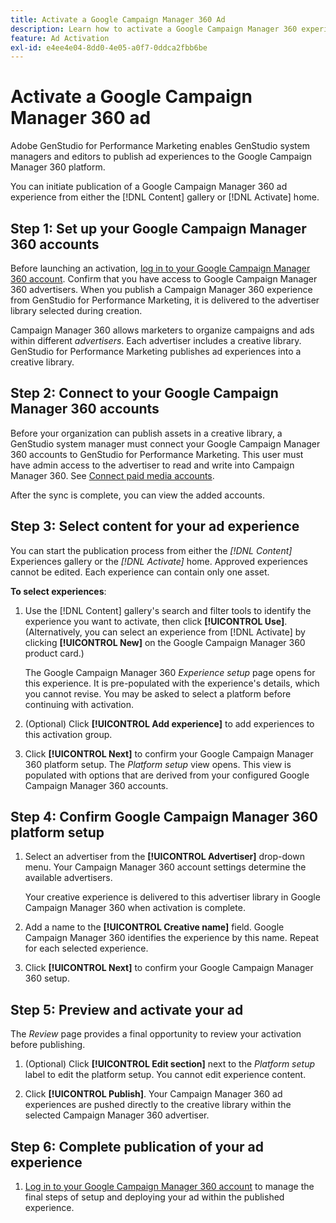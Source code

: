 ```yaml
---
title: Activate a Google Campaign Manager 360 Ad
description: Learn how to activate a Google Campaign Manager 360 experience.
feature: Ad Activation
exl-id: e4ee4e04-8dd0-4e05-a0f7-0ddca2fbb6be
---
```

# Activate a Google Campaign Manager 360 ad

Adobe GenStudio for Performance Marketing enables GenStudio system managers and editors to publish ad experiences to the Google Campaign Manager 360 platform.

You can initiate publication of a Google Campaign Manager 360 ad experience from either the [!DNL Content] gallery or [!DNL Activate] home.

## Step 1: Set up your Google Campaign Manager 360 accounts

Before launching an activation, [log in to your Google Campaign Manager 360 account](https://campaignmanager.google.com). Confirm that you have access to Google Campaign Manager 360 advertisers. When you publish a Campaign Manager 360 experience from GenStudio for Performance Marketing, it is delivered to the advertiser library selected during creation.

Campaign Manager 360 allows marketers to organize campaigns and ads within different _advertisers_. Each advertiser includes a creative library. GenStudio for Performance Marketing publishes ad experiences into a creative library.

## Step 2: Connect to your Google Campaign Manager 360 accounts

Before your organization can publish assets in a creative library, a GenStudio system manager must connect your Google Campaign Manager 360 accounts to GenStudio for Performance Marketing. This user must have admin access to the advertiser to read and write into Campaign Manager 360. See [Connect paid media accounts](/help/user-guide/connectors/connect-channel.md).

After the sync is complete, you can view the added accounts.

## Step 3: Select content for your ad experience

You can start the publication process from either the _[!DNL Content]_ Experiences gallery or the _[!DNL Activate]_ home. Approved experiences cannot be edited. Each experience can contain only one asset.

**To select experiences**:

1. Use the [!DNL Content] gallery's search and filter tools to identify the experience you want to activate, then click **[!UICONTROL Use]**. (Alternatively, you can select an experience from [!DNL Activate] by clicking **[!UICONTROL New]** on the Google Campaign Manager 360 product card.)

   The Google Campaign Manager 360 _Experience setup_ page opens for this experience. It is pre-populated with the experience's details, which you cannot revise. You may be asked to select a platform before continuing with activation.

1. (Optional) Click **[!UICONTROL Add experience]** to add experiences to this activation group.

1. Click **[!UICONTROL Next]** to confirm your Google Campaign Manager 360 platform setup.
   The _Platform setup_ view opens. This view is populated with options that are derived from your configured Google Campaign Manager 360 accounts.

## Step 4: Confirm Google Campaign Manager 360 platform setup

1. Select an advertiser from the **[!UICONTROL Advertiser]** drop-down menu. Your Campaign Manager 360 account settings determine the available advertisers.

   Your creative experience is delivered to this advertiser library in Google Campaign Manager 360 when activation is complete.

1. Add a name to the **[!UICONTROL Creative name]** field. Google Campaign Manager 360 identifies the experience by this name.
   Repeat for each selected experience.

1. Click **[!UICONTROL Next]** to confirm your Google Campaign Manager 360 setup.

## Step 5: Preview and activate your ad

The _Review_ page provides a final opportunity to review your activation before publishing.

1. (Optional) Click **[!UICONTROL Edit section]** next to the _Platform setup_ label to edit the platform setup. You cannot edit experience content.

1. Click **[!UICONTROL Publish]**.
   Your Campaign Manager 360 ad experiences are pushed directly to the creative library within the selected Campaign Manager 360 advertiser.

## Step 6: Complete publication of your ad experience

1. [Log in to your Google Campaign Manager 360 account](https://campaignmanager.google.com) to manage the final steps of setup and deploying your ad within the published experience.
